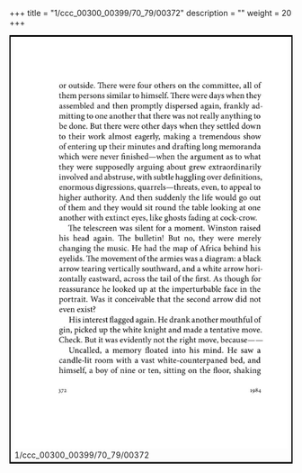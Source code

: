 +++
title = "1/ccc_00300_00399/70_79/00372"
description = ""
weight = 20
+++

<table style="border:2px solid black;max-width:800px;max-height:800px;" 
><tr><td>
<img class="center-fit-jpg"
src="/jpg_/out_jpg_1984__372.jpg">
1/ccc_00300_00399/70_79/00372
</img></td></tr></table>

